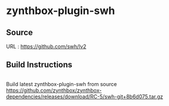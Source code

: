 # zynthbox-plugin-swh

## Source
URL : https://github.com/swh/lv2

## Build Instructions
```sh
```

Build latest zynthbox-plugin-swh from source https://github.com/zynthbox/zynthbox-dependencies/releases/download/RC-5/swh-git+8b6d075.tar.gz